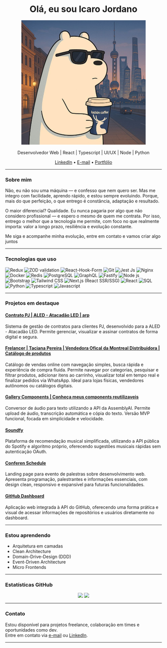 
<h1 align="center">Olá, eu sou Icaro Jordano</h1>

<p align="center">
  <img height=400px src="https://github.com/IcaroJordano/IcaroJordano/blob/main/header-github.jpg" />
</p>

<p align="center">
  Desenvolvedor Web | React | Typescript | UI/UX | Node | Python
</p>

<p align="center">
  <a href="https://www.linkedin.com/in/icaro-jordano" target="_blank">LinkedIn</a> • 
  <a href="icarojordano08@gmail.com" target="_blank" >E-mail</a> • 
  <a href="https://jordan-dev-sigma.vercel.app/" target="_blank">Portfólio</a>
</p>

---

### Sobre mim

Não, eu não sou uma máquina — e confesso que nem quero ser. Mas me integro com facilidade, aprendo rápido, e estou sempre evoluindo. Porque, mais do que perfeição, o que entrego é constância, adaptação e resultado.

O maior diferencial? Qualidade. Eu nunca pagaria por algo que não considero profissional — e espero o mesmo de quem me contrata. Por isso, entrego o melhor que a tecnologia me permite, com foco no que realmente importa: valor a longo prazo, resiliência e evolução constante.

Me siga e acompanhe minha evolução, entre em contato e vamos criar algo juntos

---

### Tecnologias que uso

![Redux](https://img.shields.io/badge/Redux-764ABC?style=flat&logo=redux&logoColor=white)
![ZOD validation](https://img.shields.io/badge/ZOD-000000?style=flat&logoColor=white)
![React-Hook-Form](https://img.shields.io/badge/React--Hook--Form-61DAFB?style=flat&logo=react&logoColor=black)
![Git](https://img.shields.io/badge/Git-F05032?style=flat&logo=git&logoColor=white)
![Jest Js](https://img.shields.io/badge/Jest-C21325?style=flat&logo=jest&logoColor=white)
![Nginx](https://img.shields.io/badge/Nginx-009639?style=flat&logo=nginx&logoColor=white)
![Docker](https://img.shields.io/badge/Docker-2496ED?style=flat&logo=docker&logoColor=white)
![Redis](https://img.shields.io/badge/Redis-DC382D?style=flat&logo=redis&logoColor=white)
![PostgreSQL](https://img.shields.io/badge/PostgreSQL-336791?style=flat&logo=postgresql&logoColor=white)
![GraphQL](https://img.shields.io/badge/GraphQL-E10098?style=flat&logo=graphql&logoColor=white)
![Fastify](https://img.shields.io/badge/Fastify-20232A?style=flat&logoColor=white)
![Node js](https://img.shields.io/badge/Node.js-339933?style=flat&logo=node.js&logoColor=white)
![Bootstrap](https://img.shields.io/badge/Bootstrap-7952B3?style=flat&logo=bootstrap&logoColor=white)
![Tailwind CSS](https://img.shields.io/badge/Tailwind-06B6D4?style=flat&logo=tailwindcss&logoColor=white)
![Next.js (React SSR/SSG)](https://img.shields.io/badge/Next.js-000000?style=flat&logo=next.js&logoColor=white)
![React](https://img.shields.io/badge/React-61DAFB?style=flat&logo=react&logoColor=black)
![SQL](https://img.shields.io/badge/SQL-4479A1?style=flat&logo=mysql&logoColor=white)
![Python](https://img.shields.io/badge/Python-3776AB?style=flat&logo=python&logoColor=white)
![Typescript](https://img.shields.io/badge/TypeScript-3178C6?style=flat&logo=typescript&logoColor=white)
![Javascript](https://img.shields.io/badge/JavaScript-F7DF1E?style=flat&logo=javascript&logoColor=black)


---

### Projetos em destaque

#### [Contrato PJ | ALED - Atacadão LED | arp](https://application.sysled.com.br/auth)
Sistema de gestão de contratos para clientes PJ, desenvolvido para a ALED - Atacadão LED. Permite gerenciar, visualizar e assinar contratos de forma digital e segura.

#### [Frelancer | Taciana Pereira | Vendedora Ofical da Montreal Distribuidora | Catálogo de produtos ](https://icarojordano.github.io/TacianaPereira/)
Catálogo de vendas online com navegação simples, busca rápida e experiência de compra fluida. Permite navegar por categorias, pesquisar e filtrar produtos, adicionar itens ao carrinho, visualizar total em tempo real e finalizar pedidos via WhatsApp. Ideal para lojas físicas, vendedores autônomos ou catálogos digitais.

#### [Gallery Components | Conheça meus components reutilizaveis](https://icarojordano.github.io/GalleryComponents/)
Conversor de áudio para texto utilizando a API da AssemblyAI. Permite upload de áudio, transcrição automática e cópia do texto. Versão MVP funcional, focada em simplicidade e velocidade.

#### [Soundfy](https://icarojordano.github.io/soundfy/)
Plataforma de recomendação musical simplificada, utilizando a API pública do Spotify e algoritmo próprio, oferecendo sugestões musicais rápidas sem autenticação OAuth.

#### [Conferen Schedule](https://icarojordano.github.io/Conference-Schedule/)
Landing page para evento de palestras sobre desenvolvimento web. Apresenta programação, palestrantes e informações essenciais, com design clean, responsivo e expansível para futuras funcionalidades.

#### [GitHub Dashboard](https://icarojordano.github.io/github-dashboard/)
Aplicação web integrada à API do GitHub, oferecendo uma forma prática e visual de acessar informações de repositórios e usuários diretamente no dashboard.

---


### Estou aprendendo

- Arquitetura em camadas  
- Clean Architecture  
- Domain-Drive-Design (DDD)  
- Event-Driven Architecture
- Micro Frontends

---

### Estatísticas GitHub

<p align="center">
  <img src="https://github-readme-stats.vercel.app/api?username=icarojordano&show_icons=true&theme=tokyonight" />
  <img src="https://github-readme-streak-stats.herokuapp.com/?user=icarojordano&theme=tokyonight" />
</p>

---

### Contato

Estou disponível para projetos freelance, colaboração em times e oportunidades como dev.  
Entre em contato via [e-mail](icarojordano@gmail.com) ou [LinkedIn](https://www.linkedin.com/in/icaro-jordano/).

---
